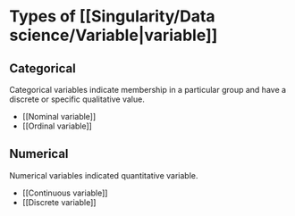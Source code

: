 # Types of [[Singularity/Data science/Variable|variable]]

## Categorical

Categorical variables indicate membership in a particular group and have a discrete or specific qualitative value. 

- [[Nominal variable]]
- [[Ordinal variable]]

## Numerical 

Numerical variables indicated quantitative variable.

- [[Continuous variable]]
- [[Discrete variable]]